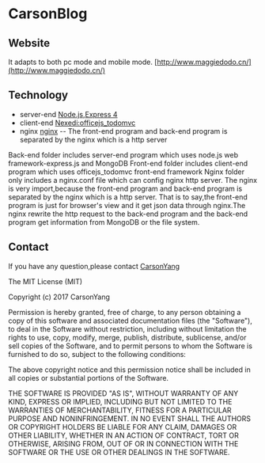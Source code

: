 # CarsonBlog

## Website
It adapts to both pc mode and mobile mode.
[http://www.maggiedodo.cn/](http://www.maggiedodo.cn/)

## Technology
* server-end [Node.js](https://nodejs.org/),[Express 4](http://expressjs.com/)
* client-end [Nexedi:officejs_todomvc](https://lab.nexedi.com/eyqs/erp5/tree/officejs_tutorial/bt5/officejs_todomvc/)
* nginx [nginx](http://nginx.org/en/) -- The front-end program and back-end program is separated by the nginx which is a http server

Back-end folder includes server-end program which uses node.js web framework-express.js and MongoDB
Front-end folder includes client-end program which uses officejs_todomvc front-end framework
Nginx folder only includes a nginx.conf file which can config nginx http server. The nginx is very import,because the front-end program and back-end program is separated by the nginx which is a http server.
    That is to say,the front-end program is just for browser's view and it get json data through nginx.The nginx rewrite the http request to the back-end program and the back-end program get information from
    MongoDB or the file system.


## Contact
If you have any question,please contact [CarsonYang](https://github.com/CarsonYang/CarsonBlog)

The MIT License (MIT)

Copyright (c) 2017 CarsonYang

Permission is hereby granted, free of charge, to any person obtaining a copy
of this software and associated documentation files (the "Software"), to deal
in the Software without restriction, including without limitation the rights
to use, copy, modify, merge, publish, distribute, sublicense, and/or sell
copies of the Software, and to permit persons to whom the Software is
furnished to do so, subject to the following conditions:

The above copyright notice and this permission notice shall be included in all
copies or substantial portions of the Software.

THE SOFTWARE IS PROVIDED "AS IS", WITHOUT WARRANTY OF ANY KIND, EXPRESS OR
IMPLIED, INCLUDING BUT NOT LIMITED TO THE WARRANTIES OF MERCHANTABILITY,
FITNESS FOR A PARTICULAR PURPOSE AND NONINFRINGEMENT. IN NO EVENT SHALL THE
AUTHORS OR COPYRIGHT HOLDERS BE LIABLE FOR ANY CLAIM, DAMAGES OR OTHER
LIABILITY, WHETHER IN AN ACTION OF CONTRACT, TORT OR OTHERWISE, ARISING FROM,
OUT OF OR IN CONNECTION WITH THE SOFTWARE OR THE USE OR OTHER DEALINGS IN THE
SOFTWARE.